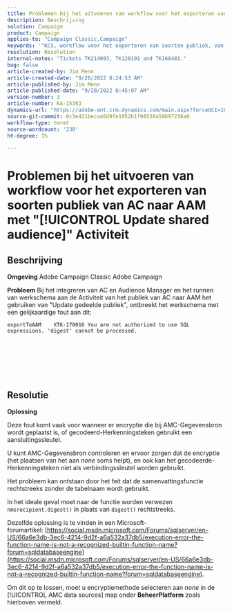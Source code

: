 ```yaml
---
title: Problemen bij het uitvoeren van workflow voor het exporteren van soorten publiek van AC naar AAM met "[!UICONTROL Update shared audience]" Activiteit
description: Beschrijving
solution: Campaign
product: Campaign
applies-to: "Campaign Classic,Campaign"
keywords: '"KCS, workflow voor het exporteren van soorten publiek, van AC naar AAM, activiteit \"gedeeld publiek bijwerken\", Adobe Campaign Classic, Adobe Campaign'
resolution: Resolution
internal-notes: "Tickets TK214093, TK128191 and TK168481."
bug: false
article-created-by: Jim Menn
article-created-date: "9/20/2022 8:24:53 AM"
article-published-by: Jim Menn
article-published-date: "9/20/2022 8:45:07 AM"
version-number: 3
article-number: KA-15393
dynamics-url: "https://adobe-ent.crm.dynamics.com/main.aspx?forceUCI=1&pagetype=entityrecord&etn=knowledgearticle&id=e791d9af-bd38-ed11-9db1-0022480866ad"
source-git-commit: 0c3e421beca46d9fe1952b1f98538a50697216a0
workflow-type: tm+mt
source-wordcount: '230'
ht-degree: 1%

---
```


# Problemen bij het uitvoeren van workflow voor het exporteren van soorten publiek van AC naar AAM met &quot;[!UICONTROL Update shared audience]&quot; Activiteit

## Beschrijving


<b>Omgeving</b>
Adobe Campaign Classic Adobe Campaign

<b>Probleem</b>
Bij het integreren van AC en Audience Manager en het runnen van werkschema aan de Activiteit van het publiek van AC naar AAM het gebruiken van &quot;Update gedeelde publiek&quot;, ontbreekt het werkschema met een gelijkaardige fout aan dit:


```
exportToAAM    XTK-170016 You are not authorized to use SQL expressions. 'digest' cannot be processed.
```

<br><br> <br><br> <br>

## Resolutie


<b>Oplossing</b>

Deze fout komt vaak voor wanneer er encryptie die bij AMC-Gegevensbron wordt geplaatst is, of gecodeerd-Herkenningsteken gebruikt een aansluitingssleutel.


U kunt AMC-Gegevensbron controleren en ervoor zorgen dat de encryptie (het plaatsen van het aan *none* soms helpt), en ook kan het gecodeerde-Herkenningsteken niet als verbindingssleutel worden gebruikt.


Het probleem kan ontstaan door het feit dat de samenvattingsfunctie rechtstreeks zonder de tabelnaam wordt gebruikt.

In het ideale geval moet naar de functie worden verwezen `nmsrecipient.digest()` in plaats van `digest()` rechtstreeks.


Dezelfde oplossing is te vinden in een Microsoft-forumartikel: [https://social.msdn.microsoft.com/Forums/sqlserver/en-US/66a6e3db-3ec6-4214-9d2f-a6a532a37db5/execution-error-the-function-name-is-not-a-recognized-builtin-function-name?forum=sqldatabaseengine](https://social.msdn.microsoft.com/Forums/sqlserver/en-US/66a6e3db-3ec6-4214-9d2f-a6a532a37db5/execution-error-the-function-name-is-not-a-recognized-builtin-function-name?forum=sqldatabaseengine).


Om dit op te lossen, moet u encryptiemethode selecteren aan *none* in de [!UICONTROL AMC data sources] map onder <b>Beheer</b><b>Platform</b> zoals hierboven vermeld.
